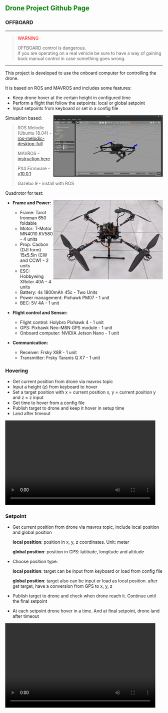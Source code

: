 ## <span style="color:green">Drone Project Github Page</span>

### OFFBOARD

---

> <span style="color:red">WARNING</span> 
> 
> OFFBOARD control is dangerous.<br>If you are operating on a real vehicle be sure to have a way of gaining back manual control in case something goes wrong.

---

This project is developed to use the onboard computer for controlling the drone. 

It is based on ROS and MAVROS and includes some features:

- Keep drone hover at the certain height in configured time
- Perform a flight that follow the setpoints: local or global setpoint
- Input setpoints from keyboard or set in a config file

Simualtion based: <img src="img/Screenshot 2021-05-26 16:08:37.png" alt="Gazebo simulation" align="right" width="350">
> ROS Melodic (Ubuntu 18.04) - [ros-melodic-desktop-full](http://wiki.ros.org/melodic/Installation/Ubuntu)
>
> MAVROS - [instruction here](https://docs.px4.io/master/en/ros/mavros_installation.html#binary-installation-debian-ubuntu)
>
> PX4 Firmware - [v10.0.1](https://github.com/congtranv/Firmware)
>
> Gazebo 9 - install with ROS

Quadrotor for test: 

- **Frame and Power:** <img src="img/IMG_20200828_123627.jpg" alt="Drone for test" align="right" width="350">
  - Frame: Tarot Ironman 650 foldable
  - Motor: T-Motor MN4010 KV580 - 4 units
  - Prop: Cacbon (DJI form) 15x5.5in (CW and CCW) - 2 units
  - ESC: Hobbywing XRotor 40A - 4 units
  - Battery: 4s 1800mAh 45c - Two Units
  - Power management: Pixhawk PM07 - 1 unit
  - BEC: 5V 4A - 1 unit

- **Flight control and Sensor:** 
  - Flight control: Holybro Pixhawk 4 - 1 unit
  - GPS: Pixhawk Neo-M8N GPS module - 1 unit
  - Onboard computer: NVIDIA Jetson Nano - 1 unit

- **Communication:**
  - Receiver: Frsky X8R - 1 unit
  - Transmitter: Frsky Taranis Q X7 - 1 unit

### Hovering
- Get current position from drone via mavros topic
- Input a height (z) from keyboard to hover
- Set a target position with x = current position x, y = current position y and z = z input
- Get time to hover from a config file
- Publish target to drone and keep it hover in setup time
- Land after timeout

<video width="480" height="270" controls>
  <source src="video/hovering.mp4" type="video/mp4">
</video>

### Setpoint
- Get current position from drone via mavros topic, include local position and global position

  **local position**: position in x, y, z coordinates. Unit: meter
  
  **global position**: position in GPS: latitiude, longitude and altitude
- Choose position type:
  
  **local position**: target can be input from keyboard or load from config file
  
  **global position**: target also can be input or load as local position. after get target, have a conversion from GPS to x, y, z
- Publish target to drone and check when drone reach it. Continue until the final setpoint
- At each setpoint drone hover in a time. And at final setpoint, drone land after timeout

<video width="480" height="270" controls>
  <source src="video/setpoints.mp4" type="video/mp4">
</video>


<!-- 
```markdown
Syntax highlighted code block

# Header 1
## Header 2
### Header 3

- Bulleted
- List

1. Numbered
2. List

**Bold** and _Italic_ and `Code` text

[Link](url) and ![Image](src)
``` 

For more details see [GitHub Flavored Markdown](https://guides.github.com/features/mastering-markdown/). 

<details>
<summary markdown="span">First level collapsible item</summary>
**Lorem ipsum dolor sit amet...**
<details>
<summary markdown="span">Second level collapsible item</summary>
*Sed ut perspiciatis unde omnis iste natus...*
</details>
</details>

-->

<!-- 
### Jekyll Themes

Your Pages site will use the layout and styles from the Jekyll theme you have selected in your [repository settings](https://github.com/congtranv/offboard/settings/pages). The name of this theme is saved in the Jekyll `_config.yml` configuration file.

### Support or Contact

Having trouble with Pages? Check out our [documentation](https://docs.github.com/categories/github-pages-basics/) or [contact support](https://support.github.com/contact) and we’ll help you sort it out.
-->
